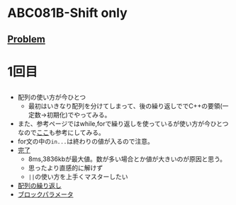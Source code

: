 # ABC081B-Shift only

[Problem](https://atcoder.jp/contests/abc081/tasks/abc081_b)
---
# 1回目
## 
* 配列の使い方が今ひとつ
    * 最初はいきなり配列を分けてしまって、後の繰り返しででC++の要領(一定数→初期化)でやってみる。
* また、参考ページではwhile,forで繰り返しを使っているが使い方が今ひとつ
なので[ここ](https://qiita.com/mojihige/items/d0881a7730c9085dd969)も参考にしてみる。
* for文の中の`in...`は終わりの値が入るので注意。
* [完了](https://atcoder.jp/contests/abc081/submissions/8084500)
    * 8ms,3836kbが最大値。数が多い場合とか値が大きいのが原因と思う。
    * 思ったより直感的に解けず
    * `||`の使い方を上手くマスターしたい
* [配列の繰り返し](https://qiita.com/otuhs_d/items/f27a6458991b722fe3bb)
* [ブロックパラメータ](https://qiita.com/tsubasakat/items/b427f62cfa9bc382e0ac)

